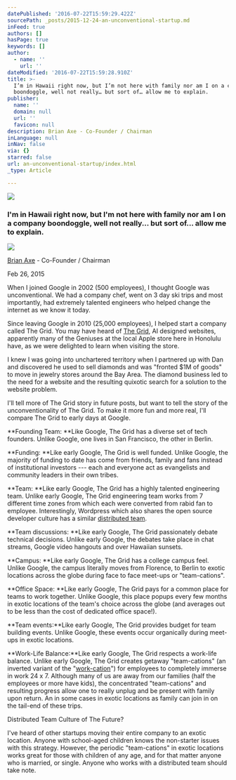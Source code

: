 ```yaml
---
datePublished: '2016-07-22T15:59:29.422Z'
sourcePath: _posts/2015-12-24-an-unconventional-startup.md
inFeed: true
authors: []
hasPage: true
keywords: []
author:
  - name: ''
    url: ''
dateModified: '2016-07-22T15:59:28.910Z'
title: >-
  I’m in Hawaii right now, but I’m not here with family nor am I on a company
  boondoggle, well not really… but sort of… allow me to explain.
publisher:
  name: ''
  domain: null
  url: ''
  favicon: null
description: Brian Axe - Co-Founder / Chairman
inLanguage: null
inNav: false
via: {}
starred: false
url: an-unconventional-startup/index.html
_type: Article

---
```

![](https://s3-us-west-2.amazonaws.com/the-grid-img/p/add78c2bda337b969f3cbf3e311d659f1fe6b678.jpg)

### I'm in Hawaii right now, but I'm not here with family nor am I on a company boondoggle, well not really... but sort of... allow me to explain.
![](https://the-grid-user-content.s3-us-west-2.amazonaws.com/29a5a2e1-3553-4854-ae0c-e8d16cf636fa.jpg)

[Brian Axe][0] - Co-Founder / Chairman

Feb 26, 2015

When I joined Google in 2002 (500 employees), I thought Google was unconventional. We had a company chef, went on 3 day ski trips and most importantly, had extremely talented engineers who helped change the internet as we know it today.

Since leaving Google in 2010 (25,000 employees), I helped start a company called The Grid. You may have heard of [The Grid][1], AI designed websites, apparently many of the Geniuses at the local Apple store here in Honolulu have, as we were delighted to learn when visiting the store.

I knew I was going into unchartered territory when I partnered up with Dan and discovered he used to sell diamonds and was "fronted $1M of goods" to move in jewelry stores around the Bay Area. The diamond business led to the need for a website and the resulting quixotic search for a solution to the website problem.

I'll tell more of The Grid story in future posts, but want to tell the story of the unconventionality of The Grid. To make it more fun and more real, I'll compare The Grid to early days at Google.

**Founding Team: **Like Google, The Grid has a diverse set of tech founders. Unlike Google, one lives in San Francisco, the other in Berlin.

**Funding: **Like early Google, The Grid is well funded. Unlike Google, the majority of funding to date has come from friends, family and fans instead of institutional investors --- each and everyone act as evangelists and community leaders in their own tribes.

**Team: **Like early Google, The Grid has a highly talented engineering team. Unlike early Google, The Grid engineering team works from 7 different time zones from which each were converted from rabid fan to employee. Interestingly, Wordpress which also shares the open source developer culture has a similar [distributed team][2].

**Team discussions: **Like early Google, The Grid passionately debate technical decisions. Unlike early Google, the debates take place in chat streams, Google video hangouts and over Hawaiian sunsets.

**Campus: **Like early Google, The Grid has a college campus feel. Unlike Google, the campus literally moves from Florence, to Berlin to exotic locations across the globe during face to face meet-ups or "team-cations".

**Office Space: **Like early Google, The Grid pays for a common place for teams to work together. Unlike Google, this place popups every few months in exotic locations of the team's choice across the globe (and averages out to be less than the cost of dedicated office space!).

**Team events:**Like early Google, The Grid provides budget for team building events. Unlike Google, these events occur organically during meet-ups in exotic locations.

**Work-Life Balance:**Like early Google, The Grid respects a work-life balance. Unlike early Google, The Grid creates getaway "team-cations" (an inverted variant of the "[work-cation][3]") for employees to completely immerse in work 24 x 7\. Although many of us are away from our families (half the employees or more have kids), the concentrated "team-cations" and resulting progress allow one to really unplug and be present with family upon return. An in some cases in exotic locations as family can join in on the tail-end of these trips.

Distributed Team Culture of The Future?

I've heard of other startups moving their entire company to an exotic location. Anyone with school-aged children knows the non-starter issues with this strategy. However, the periodic "team-cations" in exotic locations works great for those with children of any age, and for that matter anyone who is married, or single. Anyone who works with a distributed team should take note.

[0]: https://www.linkedin.com/in/brianaxe
[1]: https://thegrid.io/#4
[2]: http://www.xconomy.com/national/2013/09/27/reimagining-work-scott-berkuns-year-without-pants-automattic/
[3]: http://money.cnn.com/2014/11/17/luxury/work-vacation/
